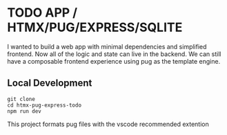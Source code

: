 # TODO APP / HTMX/PUG/EXPRESS/SQLITE
I wanted to build a web app with minimal dependencies and simplified frontend.
Now all of the logic and state can live in the backend. We can still have
a composable frontend experience using pug as the template engine. 

## Local Development
```
git clone
cd htmx-pug-express-todo
npm run dev
```

This project formats pug files with the vscode recommended extention

